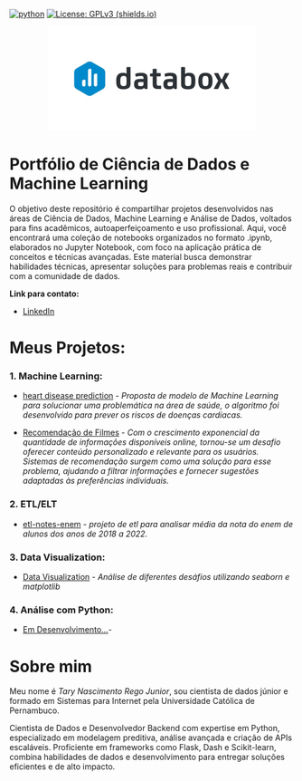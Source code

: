 [](https://www.linkedin.com/in/tary-nascimento-r-junior/) [![python](https://img.shields.io/badge/python-v3.9-yellowgreen)](https://www.python.org/downloads/) [![License: GPLv3 (shields.io)](https://img.shields.io/badge/License-GPLv3-yellow.svg)](https://perso.crans.org/besson/LICENSE.html)



<p align = 'center'><img src="logo/AI-gestuurde analyse en rapportage met Databox - Daitabase.jpg" style="zoom:50%;" /> </p>


# Portfólio de Ciência de Dados e Machine Learning

O objetivo deste repositório é compartilhar projetos desenvolvidos nas áreas de Ciência de Dados, Machine Learning e Análise de Dados, voltados para fins acadêmicos, autoaperfeiçoamento e uso profissional. Aqui, você encontrará uma coleção de notebooks organizados no formato .ipynb, elaborados no Jupyter Notebook, com foco na aplicação prática de conceitos e técnicas avançadas. Este material busca demonstrar habilidades técnicas, apresentar soluções para problemas reais e contribuir com a comunidade de dados.

**Link para contato:**

* [LinkedIn](https://www.linkedin.com/in/tary-nascimento-r-junior/)

# Meus Projetos:

### 1. Machine Learning:
* [heart disease prediction](https://github.com/TN-Junior/previsao-doencas-cardiacas/blob/main/prev_doencas_cardiacas.ipynb) - *Proposta de modelo de Machine Learning para solucionar uma problemática na área de saúde, o algoritmo foi desenvolvido para prever os riscos de doenças cardíacas.*

* [Recomendação de Filmes](https://github.com/TN-Junior/ML-RECOMENDACAO-FILMES.git) - *Com o crescimento exponencial da quantidade de informações disponíveis online, tornou-se um desafio oferecer conteúdo personalizado e relevante para os usuários. Sistemas de recomendação surgem como uma solução para esse problema, ajudando a filtrar informações e fornecer sugestões adaptadas às preferências individuais.*


### 2. ETL/ELT

* [etl-notes-enem](https://github.com/TN-Junior/etl-notes-enem) - *projeto de etl para analisar média da nota do enem de alunos dos anos de 2018 a 2022.*


### 3. Data Visualization:

* [Data Visualization](https://github.com/TN-Junior/data_visualization/blob/main/seaborn.ipynb) - *Análise de diferentes desáfios utilizando seaborn e matplotlib*


### 4. Análise com Python:

* [Em Desenvolvimento...](https://github.com/)-  

# Sobre mim

Meu nome é *Tary Nascimento Rego Junior*, sou cientista de dados júnior e formado em Sistemas para Internet pela Universidade Católica de Pernambuco.

Cientista de Dados e Desenvolvedor Backend com expertise em Python, especializado em modelagem preditiva, análise avançada e criação de APIs escaláveis. Proficiente em frameworks como Flask, Dash e Scikit-learn, combina habilidades de dados e desenvolvimento para entregar soluções eficientes e de alto impacto.

